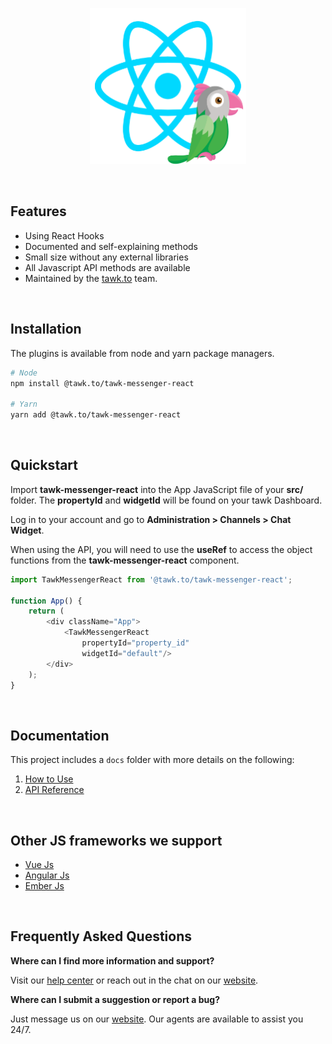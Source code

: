 <p align="center">
    <img width="250"
        src="./images/tawk-react-logo.png"
        alt="Tawk React logo">
</p>

<br/>

## Features
* Using React Hooks
* Documented and self-explaining methods
* Small size without any external libraries
* All Javascript API methods are available
* Maintained by the [tawk.to](https://www.tawk.to/) team.

<br/>

## Installation
The plugins is available from node and yarn package managers.
```bash
# Node
npm install @tawk.to/tawk-messenger-react

# Yarn
yarn add @tawk.to/tawk-messenger-react
```

<br/>

## Quickstart
Import **tawk-messenger-react** into the App JavaScript file of your **src/** folder. The **propertyId** and **widgetId** will
be found on your tawk Dashboard.

Log in to your account and go to **Administration > Channels > Chat Widget**.

When using the API, you will need to use the **useRef** to access the object functions from the **tawk-messenger-react** component.

```js
import TawkMessengerReact from '@tawk.to/tawk-messenger-react';

function App() {
    return (
        <div className="App">
            <TawkMessengerReact
                propertyId="property_id"
                widgetId="default"/>
        </div>
    );
}
```

<br/>

## Documentation
This project includes a `docs` folder with more details on the following:
1.  [How to Use](docs/how-to-use.md)
1.  [API Reference](docs/api-reference.md)

<br/>

## Other JS frameworks we support
- [Vue Js](https://github.com/tawk/tawk-messenger-vue)
- [Angular Js](https://github.com/tawk/tawk-messenger-angular)
- [Ember Js](https://github.com/tawk/tawk-messenger-ember)

<br/>

## Frequently Asked Questions

**Where can I find more information and support?**

Visit our [help center](https://help.tawk.to) or reach out in the chat on our [website](https://tawk.to).

**Where can I submit a suggestion or report a bug?**

Just message us on our [website](https://tawk.to). Our agents are available to assist you 24/7.